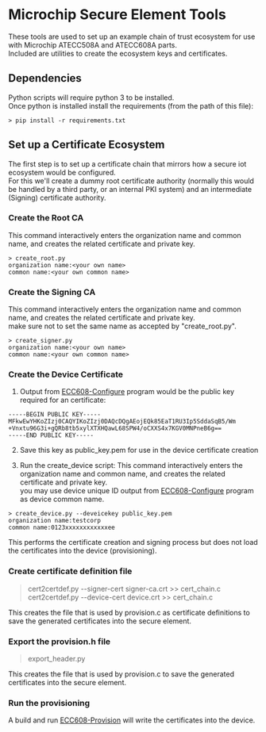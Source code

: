 # Microchip Secure Element Tools

These tools are used to set up an example chain of trust ecosystem for use with
Microchip ATECC508A and ATECC608A parts.   
Included are utilities to create the ecosystem keys and certificates.

## Dependencies

Python scripts will require python 3 to be installed.   
Once python is installed
install the requirements (from the path of this file):

```
> pip install -r requirements.txt
```

## Set up a Certificate Ecosystem

The first step is to set up a certificate chain that mirrors how a secure iot
ecosystem would be configured.  
For this we'll create a dummy root certificate
authority (normally this would be handled by a third party, or an internal
PKI system) and an intermediate (Signing) certificate authority.

### Create the Root CA
This command interactively enters the organization name and common name, and creates the related certificate and private key.
```
> create_root.py 
organization name:<your own name>
common name:<your own common name>

```

### Create the Signing CA
This command interactively enters the organization name and common name, and creates the related certificate and private key.  
make sure not to set the same name as accepted by "create_root.py".
```
> create_signer.py
organization name:<your own name>
common name:<your own common name>
```

### Create the Device Certificate

1) Output from [ECC608-Configure](https://github.com/kmwebnet/ECC608-Configure) program would be the public key required for an
certificate:

```
-----BEGIN PUBLIC KEY-----
MFkwEwYHKoZIzj0CAQYIKoZIzj0DAQcDQgAEojEQk85EaT1RU3Ip5SddaSqB5/Wm
+Vnxtu96G3i+gQRb8tb5xylXTXHQawL68SPW4/oCXXS4x7KGV0MNPneB6g==
-----END PUBLIC KEY-----
```

2) Save this key as public_key.pem for use in the device certificate creation

3) Run the create_device script:
This command interactively enters the organization name and common name, and creates the related certificate and private key.  
you may use device unique ID output from [ECC608-Configure](https://github.com/kmwebnet/ECC608-Configure) program as device common name.
```
> create_device.py --deveicekey public_key.pem
organization name:testcorp
common name:0123xxxxxxxxxxxxee
```

This performs the certificate creation and signing process but does not load the
certificates into the device (provisioning).

### Create certificate definition file

> cert2certdef.py --signer-cert signer-ca.crt >> cert_chain.c
> cert2certdef.py --device-cert device.crt >> cert_chain.c

This creates the file that is used by provision.c as certificate definitions to save the generated
certificates into the secure element. 

### Export the provision.h file

> export_header.py

This creates the file that is used by provision.c to save the generated
certificates into the secure element. 

### Run the provisioning

A build and run [ECC608-Provision](https://github.com/kmwebnet/ECC608-Provision) will write the certificates into
the device.
